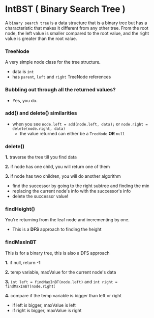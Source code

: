 # IntBST ( Binary Search Tree )

A `binary search tree` is a data structure that is a binary tree but has a characteristic that makes it different from any other tree.
From the root node, the left value is smaller compared to the root value, and the right value is greater than the root value. 

### TreeNode

A very simple node class for the tree structure.
- data is `int`
- has `parent`, `left` and `right` TreeNode references

### Bubbling out through all the returned values?

- Yes, you do.

### add() and delete() similarities

- when you see `node.left = add(node.left, data);` or `node.right = delete(node.right, data)`
    - the value returned can either be a `TreeNode` **OR** `null`
    
### delete()

**1.** traverse the tree till you find data

**2.** if node has one child, you will return one of them

**3.** if node has two children, you will do another algorithm
- find the successor by going to the right subtree and finding the min
- replacing the current node's info with the successor's info
- delete the successor value!

### findHeight()

You're returning from the leaf node and incrementing by one.
- This is a **DFS** approach to finding the height

### findMaxInBT

This is for a binary tree, this is also a DFS approach

**1.** if null, return -1

**2.** temp variable, maxValue for the current node's data

**3.** `int left = findMaxInBT(node.left)` and `int right = findMaxInBT(node.right)`

**4.** compare if the temp variable is bigger than left or right
- if left is bigger, maxValue is left
- if right is bigger, maxValue is right


